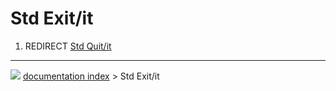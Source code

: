 # Std Exit/it
1.  REDIRECT [Std Quit/it](Std_Quit/it.md)



---
![](images/Button_right.svg) [documentation index](../README.md) > Std Exit/it
